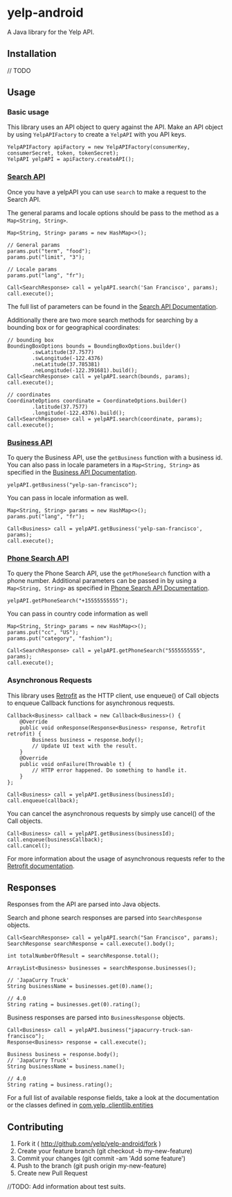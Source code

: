 # yelp-android
A Java library for the Yelp API. 

## Installation
// TODO

## Usage

### Basic usage
This library uses an API object to query against the API. Make an API object by using `YelpAPIFactory` to create a
`YelpAPI` with you API keys.
```
YelpAPIFactory apiFactory = new YelpAPIFactory(consumerKey, consumerSecret, token, tokenSecret);
YelpAPI yelpAPI = apiFactory.createAPI();
```

### [Search API](http://www.yelp.com/developers/documentation/v2/search_api)
Once you have a yelpAPI you can use `search` to make a request to the Search API.

The general params and locale options should be pass to the method as a `Map<String, String>`.
```
Map<String, String> params = new HashMap<>();

// General params
params.put("term", "food");
params.put("limit", "3");

// Locale params
params.put("lang", "fr");

Call<SearchResponse> call = yelpAPI.search('San Francisco', params);
call.execute();
```

The full list of parameters can be found in the [Search API Documentation](https://www.yelp.com/developers/documentation/v2/search_api).

Additionally there are two more search methods for searching by a bounding box or for geographical coordinates:
```
// bounding box
BoundingBoxOptions bounds = BoundingBoxOptions.builder()
        .swLatitude(37.7577)
        .swLongitude(-122.4376)
        .neLatitude(37.785381)
        .neLongitude(-122.391681).build();
Call<SearchResponse> call = yelpAPI.search(bounds, params);
call.execute();

// coordinates
CoordinateOptions coordinate = CoordinateOptions.builder()
        .latitude(37.7577)
        .longitude(-122.4376).build();
Call<SearchResponse> call = yelpAPI.search(coordinate, params);
call.execute();
```

### [Business API](http://www.yelp.com/developers/documentation/v2/business)
To query the Business API, use the `getBusiness` function with a business id. You can also pass in locale parameters 
in a `Map<String, String>` as specified in the [Business API Documentation](http://www.yelp.com/developers/documentation/v2/business).
```
yelpAPI.getBusiness("yelp-san-francisco");
```
You can pass in locale information as well.
```
Map<String, String> params = new HashMap<>();
params.put("lang", "fr");

Call<Business> call = yelpAPI.getBusiness('yelp-san-francisco', params);
call.execute();
```

### [Phone Search API](http://www.yelp.com/developers/documentation/v2/phone_search)
To query the Phone Search API, use the `getPhoneSearch` function with a phone number. Additional parameters can be
passed in by using a `Map<String, String>` as specified in [Phone Search API Documentation](https://www.yelp.com/developers/documentation/v2/phone_search).
```
yelpAPI.getPhoneSearch("+15555555555");
```
You can pass in country code information as well
```
Map<String, String> params = new HashMap<>();
params.put("cc", "US");
params.put("category", "fashion");

Call<SearchResponse> call = yelpAPI.getPhoneSearch("5555555555", params);
call.execute();
```

### Asynchronous Requests
This library uses [Retrofit](http://square.github.io/retrofit/) as the HTTP client, use enqueue() of Call objects to 
enqueue Callback functions for asynchronous requests.
```
Callback<Business> callback = new Callback<Business>() {
    @Override
    public void onResponse(Response<Business> response, Retrofit retrofit) {
        Business business = response.body();
        // Update UI text with the result.
    }
    @Override
    public void onFailure(Throwable t) {
        // HTTP error happened. Do something to handle it.
    }
};

Call<Business> call = yelpAPI.getBusiness(businessId);
call.enqueue(callback);
```

You can cancel the asynchronous requests by simply use cancel() of the Call objects.
```
Call<Business> call = yelpAPI.getBusiness(businessId);
call.enqueue(businessCallback);
call.cancel();
```

For more information about the usage of asynchronous requests refer to the [Retrofit documentation](http://square.github.io/retrofit/).

## Responses
Responses from the API are parsed into Java objects.

Search and phone search responses are parsed into `SearchResponse` objects.
```
Call<SearchResponse> call = yelpAPI.search("San Francisco", params);
SearchResponse searchResponse = call.execute().body();

int totalNumberOfResult = searchResponse.total();

ArrayList<Business> businesses = searchResponse.businesses();

// 'JapaCurry Truck'
String businessName = businesses.get(0).name();

// 4.0
String rating = businesses.get(0).rating();
```

Business responses are parsed into `BusinessResponse` objects.
```
Call<Business> call = yelpAPI.business("japacurry-truck-san-francisco");
Response<Business> response = call.execute();

Business business = response.body();
// 'JapaCurry Truck'
String businessName = business.name();

// 4.0
String rating = business.rating();
```

For a full list of available response fields, take a look at the documentation or the classes defined in [com.yelp
.clientlib.entities](https://github.com/Yelp/yelp-android/tree/add_readme/src/main/java/com/yelp/clientlib/entities)

## Contributing
1. Fork it ( http://github.com/yelp/yelp-android/fork )
2. Create your feature branch (git checkout -b my-new-feature)
3. Commit your changes (git commit -am 'Add some feature')
4. Push to the branch (git push origin my-new-feature)
5. Create new Pull Request

//TODO: Add information about test suits.